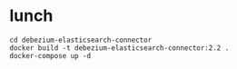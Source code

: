 # lunch

```shell
cd debezium-elasticsearch-connector
docker build -t debezium-elasticsearch-connector:2.2 .
docker-compose up -d
```

